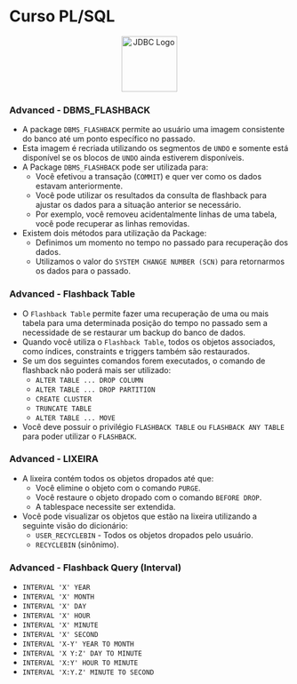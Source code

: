 # Curso PL/SQL

<div style="text-align:center;">
    <img src="https://5.imimg.com/data5/SELLER/Default/2022/7/FT/WW/IM/7756102/oracle-database-enterprise-edition-license-1-processor.png" alt="JDBC Logo" width="100" height="100">
</div>


### Advanced - DBMS_FLASHBACK
* A package `DBMS_FLASHBACK` permite ao usuário uma imagem consistente do banco até um ponto específico no passado.
* Esta imagem é recriada utilizando os segmentos de `UNDO` e somente está disponível se os blocos de `UNDO` ainda estiverem disponíveis.
* A Package `DBMS_FLASHBACK` pode ser utilizada para: 
  * Você efetivou a transação (`COMMIT`) e quer ver como os dados estavam anteriormente.
  * Você pode utilizar os resultados da consulta de flashback para ajustar os dados para a situação anterior se necessário.
  * Por exemplo, você removeu acidentalmente linhas de uma tabela, você pode recuperar as linhas removidas.
* Existem dois métodos para utilização da Package:
  * Definimos um momento no tempo no passado para recuperação dos dados.
  * Utilizamos o valor do `SYSTEM CHANGE NUMBER (SCN)` para retornarmos os dados para o passado.

### Advanced - Flashback Table
* O `Flashback Table` permite fazer uma recuperação de uma ou mais tabela para uma determinada posição do tempo no passado sem a necessidade de se restaurar um backup do banco de dados.
* Quando você utiliza o `Flashback Table`, todos os objetos associados, como índices, constraints e triggers também são restaurados.
* Se um dos seguintes comandos forem executados, o comando de flashback não poderá mais ser utilizado:
  * `ALTER TABLE ... DROP COLUMN`
  * `ALTER TABLE ... DROP PARTITION`
  * `CREATE CLUSTER`
  * `TRUNCATE TABLE`
  * `ALTER TABLE ... MOVE`
* Você deve possuir o privilégio `FLASHBACK TABLE` ou `FLASHBACK ANY TABLE` para poder utilizar o `FLASHBACK`.

### Advanced - LIXEIRA
* A lixeira contém todos os objetos dropados até que:
  * Você elimine o objeto com o comando `PURGE`.
  * Você restaure o objeto dropado com o comando `BEFORE DROP`.
  * A tablespace necessite ser extendida.
* Você pode visualizar os objetos que estão na lixeira utilizando a seguinte visão do dicionário:
  * `USER_RECYCLEBIN` - Todos os objetos dropados pelo usuário.
  * `RECYCLEBIN` (sinônimo).


### Advanced - Flashback Query (Interval)
* `INTERVAL 'X' YEAR`
* `INTERVAL 'X' MONTH`
* `INTERVAL 'X' DAY`
* `INTERVAL 'X' HOUR`
* `INTERVAL 'X' MINUTE`
* `INTERVAL 'X' SECOND`
* `INTERVAL 'X-Y' YEAR TO MONTH`
* `INTERVAL 'X Y:Z' DAY TO MINUTE`
* `INTERVAL 'X:Y' HOUR TO MINUTE`
* `INTERVAL 'X:Y.Z' MINUTE TO SECOND`
